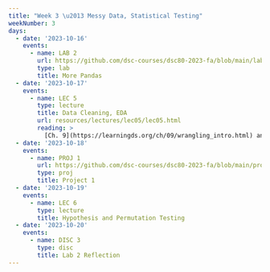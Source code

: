 ```yaml
---
title: "Week 3 \u2013 Messy Data, Statistical Testing"
weekNumber: 3
days:
  - date: '2023-10-16'
    events:
      - name: LAB 2
        url: https://github.com/dsc-courses/dsc80-2023-fa/blob/main/labs/lab02/lab.ipynb
        type: lab
        title: More Pandas
  - date: '2023-10-17'
    events:
      - name: LEC 5
        type: lecture
        title: Data Cleaning, EDA
        url: resources/lectures/lec05/lec05.html
        reading: >
          [Ch. 9](https://learningds.org/ch/09/wrangling_intro.html) and [10](https://learningds.org/ch/10/eda_intro.html)
  - date: '2023-10-18'
    events:
      - name: PROJ 1
        url: https://github.com/dsc-courses/dsc80-2023-fa/blob/main/projects/01-gradebook/project.ipynb
        type: proj
        title: Project 1
  - date: '2023-10-19'
    events:
      - name: LEC 6
        type: lecture
        title: Hypothesis and Permutation Testing
  - date: '2023-10-20'
    events:
      - name: DISC 3
        type: disc
        title: Lab 2 Reflection
---
```

